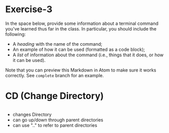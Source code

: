 # Exercise-3

In the space below, provide some information about a terminal command you've learned thus far in the class. In particular, you should include the following:

- A _heading_ with the name of the command;
- An example of how it can be used (formatted as a code block);
- A _list_ of information about the command (i.e., things that it does, or how it can be used).

Note that you can preview this Markdown in Atom to make sure it works correctly. See `complete` branch for an example.

# CD (Change Directory)
``` cd desktop
```
 - changes Directory
 - can go up/down through parent directories
 - can use ".." to refer to parent directories
